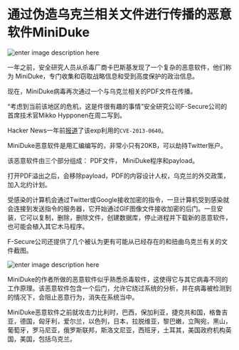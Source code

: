 # 通过伪造乌克兰相关文件进行传播的恶意软件MiniDuke

![enter image description here](http://drops.javaweb.org/uploads/images/b6029a9db8dc33fd1c4f29693cde79ae74538a41.jpg)

一年之前，安全研究人员从杀毒厂商卡巴斯基发现了一个复杂的恶意软件，他们称为 MiniDuke，专门收集和窃取战略信息和受到高度保护的政治信息。

现在，MiniDuke病毒再次通过一个与乌克兰相关的PDF文件在传播。

“考虑到当前该地区的危机，这是件很有趣的事情”安全研究公司F-Secure公司的首席技术官Mikko Hypponen在周二写到。

Hacker News一年前[报道](http://thehackernews.com/2013/03/old-school-hackers-spying-on-european.html)了该exp利用的`CVE-2013-0640`。

MiniDuke恶意软件是用汇编编写的，非常小只有20KB，可以劫持Twitter账户。

该恶意软件由三个部分组成： PDF文件， MiniDuke程序和payload。

打开PDF溢出之后，会移除payload，PDF的内容设计人权，乌克兰的外交政策，加入北约计划。

受感染的计算机会通过Twitter或Google接收加密的指令，一旦计算机受到感染就会连接到发送指令的服务器，它开始通过GIF图像文件接收加密的后门。一旦安装，它可以复制，删除，删除文件，创建数据库，停止进程并下载新的恶意软件，也可能会植入其它木马程序。

F-Secure公司还提供了几个被认为更有可能从已经存在的和扭曲乌克兰有关的文件截图。

![enter image description here](http://drops.javaweb.org/uploads/images/92ca5cd8de4acf2164760a07aff80f5d35197d94.jpg)

MiniDuke的作者所做的恶意软件似乎熟悉杀毒软件，这使得它与其它病毒不同的工作原理。该恶意软件包含一个后门，允许它绕过系统的分析，并在病毒被检测到的情况下，会阻止恶意行为，消失在系统当中。

MiniDuke恶意软件之前就攻击力比利时，巴西，保加利亚，捷克共和国，格鲁吉亚，德国，匈牙利，爱尔兰，以色列，日本，拉脱维亚，黎巴嫩，立陶宛，黑山，葡萄牙，罗马尼亚，俄罗斯联邦，斯洛文尼亚，西班牙，土耳其，美国政府机构英国，美国，包括乌克兰。